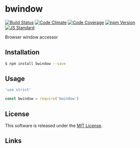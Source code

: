 bwindow
==========

<!---
This file is generated by ape-tmpl. Do not update manually.
--->

<!-- Badge Start -->
<a name="badges"></a>

[![Build Status][bd_travis_shield_url]][bd_travis_url]
[![Code Climate][bd_codeclimate_shield_url]][bd_codeclimate_url]
[![Code Coverage][bd_codeclimate_coverage_shield_url]][bd_codeclimate_url]
[![npm Version][bd_npm_shield_url]][bd_npm_url]
[![JS Standard][bd_standard_shield_url]][bd_standard_url]

[bd_repo_url]: https://github.com/b-labo/bwindow
[bd_travis_url]: http://travis-ci.org/b-labo/bwindow
[bd_travis_shield_url]: http://img.shields.io/travis/b-labo/bwindow.svg?style=flat
[bd_travis_com_url]: http://travis-ci.com/b-labo/bwindow
[bd_travis_com_shield_url]: https://api.travis-ci.com/b-labo/bwindow.svg?token=
[bd_license_url]: https://github.com/b-labo/bwindow/blob/master/LICENSE
[bd_codeclimate_url]: http://codeclimate.com/github/b-labo/bwindow
[bd_codeclimate_shield_url]: http://img.shields.io/codeclimate/github/b-labo/bwindow.svg?style=flat
[bd_codeclimate_coverage_shield_url]: http://img.shields.io/codeclimate/coverage/github/b-labo/bwindow.svg?style=flat
[bd_gemnasium_url]: https://gemnasium.com/b-labo/bwindow
[bd_gemnasium_shield_url]: https://gemnasium.com/b-labo/bwindow.svg
[bd_npm_url]: http://www.npmjs.org/package/bwindow
[bd_npm_shield_url]: http://img.shields.io/npm/v/bwindow.svg?style=flat
[bd_standard_url]: http://standardjs.com/
[bd_standard_shield_url]: https://img.shields.io/badge/code%20style-standard-brightgreen.svg

<!-- Badge End -->


<!-- Description Start -->
<a name="description"></a>

Browser window accessor

<!-- Description End -->


<!-- Overview Start -->
<a name="overview"></a>



<!-- Overview End -->


<!-- Sections Start -->
<a name="sections"></a>

<!-- Section from "doc/guides/01.Installation.md.hbs" Start -->

<a name="section-doc-guides-01-installation-md"></a>

Installation
-----

```bash
$ npm install bwindow --save
```


<!-- Section from "doc/guides/01.Installation.md.hbs" End -->

<!-- Section from "doc/guides/02.Usage.md.hbs" Start -->

<a name="section-doc-guides-02-usage-md"></a>

Usage
---------

```javascript
'use strict'

const bwindow = require('bwindow')

```


<!-- Section from "doc/guides/02.Usage.md.hbs" End -->


<!-- Sections Start -->


<!-- LICENSE Start -->
<a name="license"></a>

License
-------
This software is released under the [MIT License](https://github.com/b-labo/bwindow/blob/master/LICENSE).

<!-- LICENSE End -->


<!-- Links Start -->
<a name="links"></a>

Links
------



<!-- Links End -->
